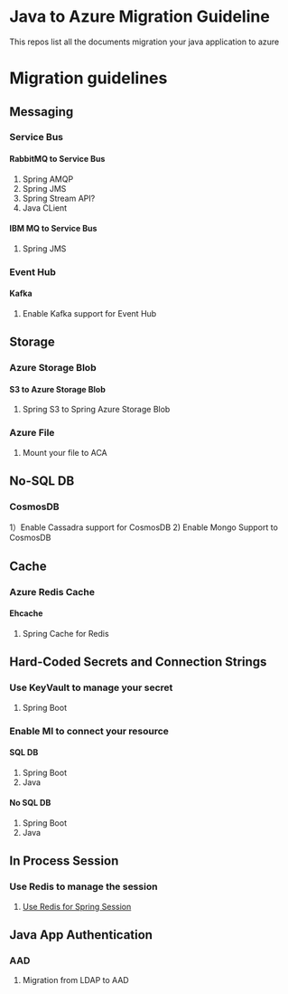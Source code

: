 # Java to Azure Migration Guideline
This repos list all the documents migration your java application to azure

# Migration guidelines
## Messaging
### Service Bus
#### RabbitMQ to Service Bus
1)  Spring AMQP
2)  Spring JMS
3)  Spring Stream API?
4)  Java CLient

#### IBM MQ to Service Bus
1)  Spring JMS

### Event Hub
#### Kafka
1) Enable Kafka support for Event Hub

## Storage
### Azure Storage Blob
#### S3 to Azure Storage Blob
1) Spring S3 to Spring Azure Storage Blob

### Azure File
1) Mount your file to ACA

## No-SQL DB
### CosmosDB
1）Enable Cassadra support for CosmosDB
2) Enable Mongo Support to CosmosDB

## Cache
### Azure Redis Cache
#### Ehcache
1) Spring Cache for Redis

## Hard-Coded Secrets and Connection Strings 
### Use KeyVault to manage your secret
1) Spring Boot
### Enable MI to connect your resource
#### SQL DB
1) Spring Boot
2) Java
#### No SQL DB
1) Spring Boot
2) Java

## In Process Session
### Use Redis to manage the session
1) [Use Redis for Spring Session](./Session/Use-Redis-for-Spring-Session.md)

## Java App Authentication 
### AAD
1) Migration from LDAP to AAD
